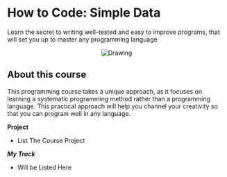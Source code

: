 How to Code: Simple Data
=====================

Learn the secret to writing well-tested and easy to improve programs, that will set you up to master any programming language

<p align="center">
<img src="https://github.com/doct0rX/SoftwareDevelopment/blob/master/HowToCode_SimpleData/screens/htc1_image-v4_378x225.jpg" alt="Drawing" style="width=500 height=500"/>
</p>

About this course
--------------------
This programming course takes a unique approach, as it focuses on learning a systematic programming method rather than a programming language. This practical approach will help you channel your creativity so that you can program well in any language.


**Project**
- List The Course Project

**_My Track_**
- Will be Listed Here 
